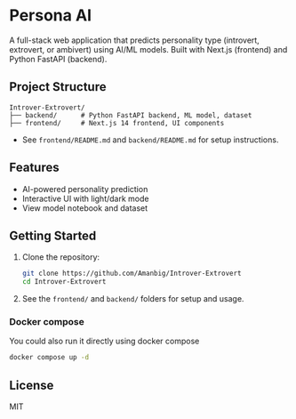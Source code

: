 # Persona AI

A full-stack web application that predicts personality type (introvert, extrovert, or ambivert) using AI/ML models. Built with Next.js (frontend) and Python FastAPI (backend).

## Project Structure

```
Introver-Extrovert/
├── backend/      # Python FastAPI backend, ML model, dataset
├── frontend/     # Next.js 14 frontend, UI components
```

- See `frontend/README.md` and `backend/README.md` for setup instructions.

## Features
- AI-powered personality prediction
- Interactive UI with light/dark mode
- View model notebook and dataset

## Getting Started

1. Clone the repository:
   ```sh
   git clone https://github.com/Amanbig/Introver-Extrovert
   cd Introver-Extrovert
   ```
2. See the `frontend/` and `backend/` folders for setup and usage.

### Docker compose
You could also run it directly using docker compose
```bash
docker compose up -d
```

## License
MIT
